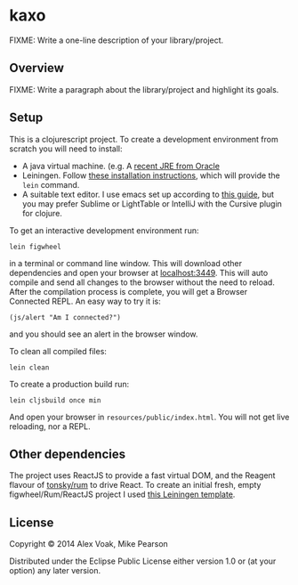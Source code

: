 # kaxo

FIXME: Write a one-line description of your library/project.

## Overview

FIXME: Write a paragraph about the library/project and highlight its goals.

## Setup

This is a clojurescript project. To create a development environment from scratch you will need to install:

* A java virtual machine. (e.g. A [recent JRE from Oracle](http://www.oracle.com/technetwork/java/javase/downloads/index.html)
* Leiningen. Follow [these installation instructions](http://leiningen.org/), which will provide the `lein` command.
* A suitable text editor. I use emacs set up according to [this guide](http://www.braveclojure.com/basic-emacs/), but you may prefer Sublime or LightTable or IntelliJ with the Cursive plugin for clojure. 

To get an interactive development environment run:
```
lein figwheel
```
in a terminal or command line window. This will download other dependencies
and open your browser at [localhost:3449](http://localhost:3449/).
This will auto compile and send all changes to the browser without the
need to reload. After the compilation process is complete, you will
get a Browser Connected REPL. An easy way to try it is:

    (js/alert "Am I connected?")

and you should see an alert in the browser window.

To clean all compiled files:

    lein clean

To create a production build run:

    lein cljsbuild once min

And open your browser in `resources/public/index.html`. You will not
get live reloading, nor a REPL. 

## Other dependencies

The project uses ReactJS to provide a fast virtual DOM, and the Reagent flavour
of [tonsky/rum](https://github.com/tonsky/rum) to drive React. To create an initial fresh, empty figwheel/Rum/ReactJS project I used [this Leiningen template](https://github.com/gmp26/fwrum).

## License

Copyright © 2014 Alex Voak, Mike Pearson

Distributed under the Eclipse Public License either version 1.0 or (at your option) any later version.
